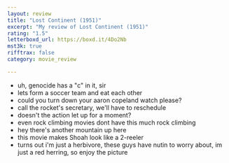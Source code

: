 ```yaml
---
layout: review
title: "Lost Continent (1951)"
excerpt: "My review of Lost Continent (1951)"
rating: "1.5"
letterboxd_url: https://boxd.it/4Do2Nb
mst3k: true
rifftrax: false
category: movie_review

---
```


* uh, genocide has a "c" in it, sir
* lets form a soccer team and eat each other
* could you turn down your aaron copeland watch please?
* call the rocket's secretary, we'll have to reschedule
* doesn't the action let up for a moment?
* even rock climbing movies dont have this much rock climbing
* hey there's another mountain up here
* this movie makes Shoah look like a 2-reeler
* turns out i'm just a herbivore, these guys have nutin to worry about, im just a red herring, so enjoy the picture